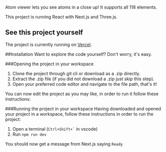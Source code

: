 Atom viewer lets you see atoms in a close up! It supports all 118 elements.

This project is running React with Next.js and Three.js.

## See this project yourself
The project is currently running on [Vercel](https://atom-viewer.vercel.app).

##Installation
Want to explore the code yourself? Don't worry, it's easy.

###Opening the project in your workspace
1. Clone the project through git cli or download as a .zip directly.
2. Extract the .zip file (if you did not download a .zip just skip this step).
3. Open your preferred code editor and navigate to the file path, that's it!

You can now edit the project as you may like, in order to run it follow these instructions:

###Running the project in your workspace
Having downloaded and opened your project in a workspace, follow these instructions in order to run the project:
1. Open a terminal (``` Ctrl+Shift+` ``` in vscode)
2. Run ` npm run dev `

You should now get a message from Next.js saying `Ready`
